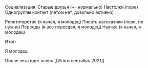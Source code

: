 Социализация: 
	Старые друзья (+- нормально)
	Настолки (nope)
	Одногруппы контакт (летом нет, довольно активно)
	
Репетиторство (я начал, я молодец)
Писать рассказики (nope, не нужно)
Пересды (я все пересдал, я молодец)
Научка (я начал, я молодец)

Итог:

Я молодец

После лета идет осень [[Итоги сентябрь 2021]]
